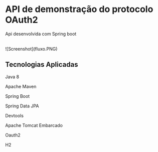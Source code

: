 <h1> API de demonstração do protocolo OAuth2 </h1>
<p>Api desenvolvida com Spring boot</p>

<br/>
![Screenshot](fluxo.PNG)

<br/>

<h2>Tecnologias Aplicadas</h2>
<p>Java 8</p>
<p>Apache Maven</p>
<p>Spring Boot</p>
<p>Spring Data JPA</p>
<p>Devtools</p>
<p>Apache Tomcat Embarcado</p>
<p>Oauth2</p>
<p>H2</p>

